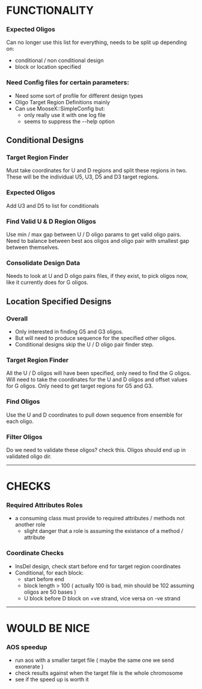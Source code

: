 FUNCTIONALITY
=============

### Expected Oligos
Can no longer use this list for everything, needs to be split up depending on:
* conditional / non conditional design
* block or location specified

### Need Config files for certain parameters:
* Need some sort of profile for different design types
* Oligo Target Region Definitions mainly
* Can use MooseX::SimpleConfig but:
    * only really use it with one log file
    * seems to suppress the --help option

Conditional Designs
-------------------

### Target Region Finder
Must take coordinates for U and D regions and split these regions in two.
These will be the individual U5, U3, D5 and D3 target regions.

### Expected Oligos
Add U3 and D5 to list for conditionals

### Find Valid U & D Region Oligos
Use min / max gap between U / D oligo params to get valid oligo pairs.
Need to balance between best aos oligos and oligo pair with smallest gap between themselves.

### Consolidate Design Data
Needs to look at U and D oligo pairs files, if they exist, to pick oligos now,
like it currently does for G oligos.

Location Specified Designs
--------------------------

### Overall
* Only interested in finding G5 and G3 oligos.
* But will need to produce sequence for the specified other oligos.
* Conditional designs skip the U / D oligo pair finder step.

### Target Region Finder
All the U / D oligos will have been specified, only need to find the G oligos.
Will need to take the coordinates for the U and D oligos and offset values for G oligos.
Only need to get target regions for G5 and G3.

### Find Oligos
Use the U and D coordinates to pull down sequence from ensemble for each oligo.

### Filter Oligos
Do we need to validate these oligos? check this.
Oligos should end up in validated oligo dir.


* * *
CHECKS
======

### Required Attributes Roles
* a consuming class must provide to required attributes / methods not another role
    * slight danger that a role is assuming the existance of a method / attribute

### Coordinate Checks
* InsDel design, check start before end for target region coordinates
* Conditional, for each block:
    * start before end
    * block length > 100 ( actually 100 is bad, min should be 102 assuming oligos are 50 bases )
    * U block before D block on +ve strand, vice versa on -ve strand


* * *

WOULD BE NICE
=============

### AOS speedup
* run aos with a smaller target file ( maybe the same one we send exonerate )
* check results against when the target file is the whole chromosome
* see if the speed up is worth it
